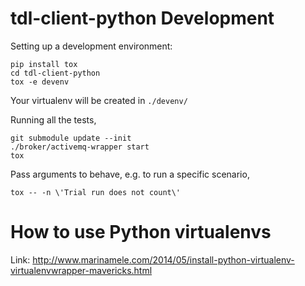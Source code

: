 # tdl-client-python Development

Setting up a development environment:
```
pip install tox
cd tdl-client-python
tox -e devenv
```
Your virtualenv will be created in `./devenv/`

Running all the tests,
```
git submodule update --init
./broker/activemq-wrapper start
tox
```

Pass arguments to behave, e.g. to run a specific scenario,
```
tox -- -n \'Trial run does not count\'
```

# How to use Python virtualenvs

Link: http://www.marinamele.com/2014/05/install-python-virtualenv-virtualenvwrapper-mavericks.html
